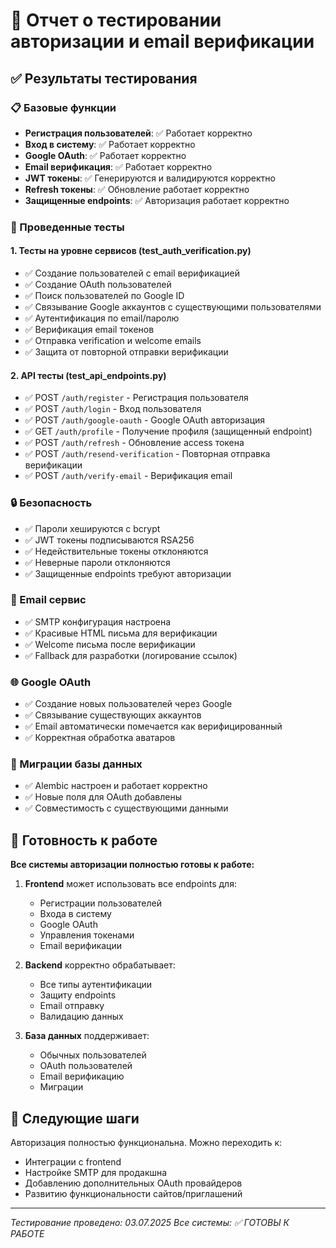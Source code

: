 # 🧪 Отчет о тестировании авторизации и email верификации

## ✅ Результаты тестирования

### 📋 Базовые функции
- **Регистрация пользователей**: ✅ Работает корректно
- **Вход в систему**: ✅ Работает корректно  
- **Google OAuth**: ✅ Работает корректно
- **Email верификация**: ✅ Работает корректно
- **JWT токены**: ✅ Генерируются и валидируются корректно
- **Refresh токены**: ✅ Обновление работает корректно
- **Защищенные endpoints**: ✅ Авторизация работает корректно

### 🔧 Проведенные тесты

#### 1. Тесты на уровне сервисов (test_auth_verification.py)
- ✅ Создание пользователей с email верификацией
- ✅ Создание OAuth пользователей
- ✅ Поиск пользователей по Google ID
- ✅ Связывание Google аккаунтов с существующими пользователями
- ✅ Аутентификация по email/паролю
- ✅ Верификация email токенов
- ✅ Отправка verification и welcome emails
- ✅ Защита от повторной отправки верификации

#### 2. API тесты (test_api_endpoints.py)
- ✅ POST `/auth/register` - Регистрация пользователя
- ✅ POST `/auth/login` - Вход пользователя
- ✅ POST `/auth/google-oauth` - Google OAuth авторизация
- ✅ GET `/auth/profile` - Получение профиля (защищенный endpoint)
- ✅ POST `/auth/refresh` - Обновление access токена
- ✅ POST `/auth/resend-verification` - Повторная отправка верификации
- ✅ POST `/auth/verify-email` - Верификация email

### 🔒 Безопасность
- ✅ Пароли хешируются с bcrypt
- ✅ JWT токены подписываются RSA256
- ✅ Недействительные токены отклоняются
- ✅ Неверные пароли отклоняются
- ✅ Защищенные endpoints требуют авторизации

### 📧 Email сервис
- ✅ SMTP конфигурация настроена
- ✅ Красивые HTML письма для верификации
- ✅ Welcome письма после верификации
- ✅ Fallback для разработки (логирование ссылок)

### 🌐 Google OAuth
- ✅ Создание новых пользователей через Google
- ✅ Связывание существующих аккаунтов
- ✅ Email автоматически помечается как верифицированный
- ✅ Корректная обработка аватаров

### 🔄 Миграции базы данных
- ✅ Alembic настроен и работает корректно
- ✅ Новые поля для OAuth добавлены
- ✅ Совместимость с существующими данными

## 🚀 Готовность к работе

**Все системы авторизации полностью готовы к работе:**

1. **Frontend** может использовать все endpoints для:
   - Регистрации пользователей
   - Входа в систему
   - Google OAuth
   - Управления токенами
   - Email верификации

2. **Backend** корректно обрабатывает:
   - Все типы аутентификации
   - Защиту endpoints
   - Email отправку
   - Валидацию данных

3. **База данных** поддерживает:
   - Обычных пользователей
   - OAuth пользователей
   - Email верификацию
   - Миграции

## 🎯 Следующие шаги

Авторизация полностью функциональна. Можно переходить к:
- Интеграции с frontend
- Настройке SMTP для продакшна
- Добавлению дополнительных OAuth провайдеров
- Развитию функциональности сайтов/приглашений

---

*Тестирование проведено: 03.07.2025*
*Все системы: ✅ ГОТОВЫ К РАБОТЕ* 